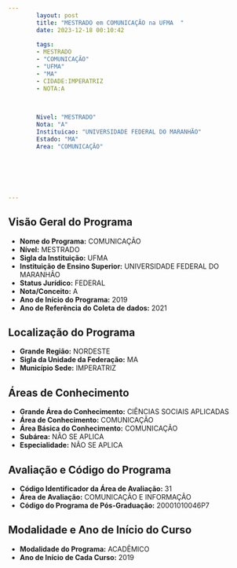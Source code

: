 ```yaml
---
        layout: post
        title: "MESTRADO em COMUNICAÇÃO na UFMA  "
        date: 2023-12-18 00:10:42
     
        tags:
        - MESTRADO
        - "COMUNICAÇÃO"
        - "UFMA"
        - "MA"
        - CIDADE:IMPERATRIZ
        - NOTA:A
        
       

        Nivel: "MESTRADO"
        Nota: "A"
        Instituicao: "UNIVERSIDADE FEDERAL DO MARANHÃO"
        Estado: "MA"
        Area: "COMUNICAÇÃO"
        
        
        
        
        
        
---
```

## Visão Geral do Programa
- **Nome do Programa:** COMUNICAÇÃO
- **Nível:** MESTRADO
- **Sigla da Instituição:** UFMA
- **Instituição de Ensino Superior:** UNIVERSIDADE FEDERAL DO MARANHÃO
- **Status Jurídico:** FEDERAL
- **Nota/Conceito:** A
- **Ano de Início do Programa:** 2019
- **Ano de Referência do Coleta de dados:** 2021

## Localização do Programa
- **Grande Região:** NORDESTE
- **Sigla da Unidade da Federação:** MA
- **Município Sede:** IMPERATRIZ

## Áreas de Conhecimento
- **Grande Área do Conhecimento:** CIÊNCIAS SOCIAIS APLICADAS
- **Área de Conhecimento:** COMUNICAÇÃO
- **Área Básica do Conhecimento:** COMUNICAÇÃO
- **Subárea:** NÃO SE APLICA
- **Especialidade:** NÃO SE APLICA

## Avaliação e Código do Programa
- **Código Identificador da Área de Avaliação:** 31
- **Área de Avaliação:** COMUNICAÇÃO E INFORMAÇÃO
- **Código do Programa de Pós-Graduação:** 20001010046P7


## Modalidade e Ano de Início do Curso
- **Modalidade do Programa:** ACADÊMICO
- **Ano de Início de Cada Curso:** 2019
